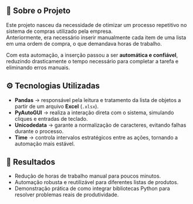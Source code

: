 ## 📌 Sobre o Projeto  

Este projeto nasceu da necessidade de otimizar um processo repetitivo no sistema de compras utilizado pela empresa.  
Anteriormente, era necessário inserir manualmente cada item de uma lista em uma ordem de compra, o que demandava horas de trabalho.  

Com esta automação, a inserção passou a ser **automática e confiável**, reduzindo drasticamente o tempo necessário para completar a tarefa e eliminando erros manuais.  

## ⚙️ Tecnologias Utilizadas  

- **Pandas** → responsável pela leitura e tratamento da lista de objetos a partir de um arquivo **Excel** (`.xlsx`).  
- **PyAutoGUI** → realiza a interação direta com o sistema, simulando cliques e entradas de teclado.  
- **Unicodedata** → garante a normalização de caracteres, evitando falhas durante o processo.  
- **Time** → controla intervalos estratégicos entre as ações, tornando a automação mais estável.  

## 🚀 Resultados  

- Redução de horas de trabalho manual para poucos minutos.  
- Automação robusta e reutilizável para diferentes listas de produtos.  
- Demonstração prática de como integrar bibliotecas Python para resolver problemas reais de produtividade.  
